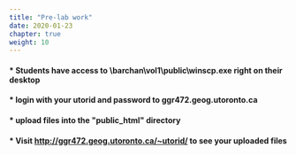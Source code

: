 ```yaml
---
title: "Pre-lab work"
date: 2020-01-23
chapter: true
weight: 10
---
```


#### * Students have access to \\barchan\vol1\public\winscp.exe right on their desktop
#### * login with your utorid and password to ggr472.geog.utoronto.ca
#### * upload files into the "public_html" directory
#### * Visit http://ggr472.geog.utoronto.ca/~utorid/ to see your uploaded files
